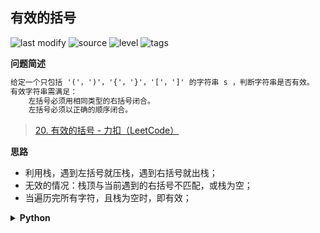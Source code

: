 ## 有效的括号
<!--START_SECTION:badge-->

![last modify](https://img.shields.io/static/v1?label=last%20modify&message=2022-10-14%2014%3A59%3A33&color=yellowgreen&style=flat-square)
![source](https://img.shields.io/static/v1?label=source&message=LeetCode&color=green&style=flat-square)
![level](https://img.shields.io/static/v1?label=level&message=%E7%AE%80%E5%8D%95&color=yellow&style=flat-square)
![tags](https://img.shields.io/static/v1?label=tags&message=%E6%A0%88/%E9%98%9F%E5%88%97%2C%20LeetCode%20Hot%20100&color=orange&style=flat-square)

<!--END_SECTION:badge-->
<!--info
tags: [栈, lc100]
source: LeetCode
level: 简单
number: '0020'
name: 有效的括号
companies: []
-->

<summary><b>问题简述</b></summary>

```txt
给定一个只包括 '('，')'，'{'，'}'，'['，']' 的字符串 s ，判断字符串是否有效。
有效字符串需满足：
    左括号必须用相同类型的右括号闭合。
    左括号必须以正确的顺序闭合。
```
> [20. 有效的括号 - 力扣（LeetCode）](https://leetcode-cn.com/problems/valid-parentheses/)

<!-- 
<details><summary><b>详细描述</b></summary>

```txt
```

</details>
-->


<!-- <div align="center"><img src="../../../_assets/xxx.png" height="300" /></div> -->

<summary><b>思路</b></summary>

- 利用栈，遇到左括号就压栈，遇到右括号就出栈；
- 无效的情况：栈顶与当前遇到的右括号不匹配，或栈为空；
- 当遍历完所有字符，且栈为空时，即有效；

<details><summary><b>Python</b></summary>

```python
class Solution:
    def isValid(self, s: str) -> bool:

        stack = []  # 模拟栈
        table = {')':'(', ']': '[', '}': '{'}

        for c in s:
            if c in '([{':
                stack.append(c)
            elif stack and table[c] == stack[-1]:
                stack.pop()
            else:  # 栈为空，且遇到左括号，一定无效
                return False
        
        return len(stack) == 0
```

</details>

